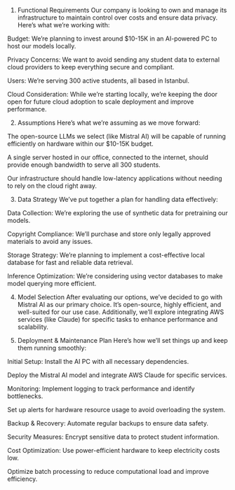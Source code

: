 1. Functional Requirements
Our company is looking to own and manage its infrastructure to maintain control over costs and ensure data privacy. Here’s what we’re working with:

Budget: We’re planning to invest around $10-15K in an AI-powered PC to host our models locally.

Privacy Concerns: We want to avoid sending any student data to external cloud providers to keep everything secure and compliant.

Users: We’re serving 300 active students, all based in Istanbul.

Cloud Consideration: While we’re starting locally, we’re keeping the door open for future cloud adoption to scale deployment and improve performance.

2. Assumptions
Here’s what we’re assuming as we move forward:

The open-source LLMs we select (like Mistral AI) will be capable of running efficiently on hardware within our $10-15K budget.

A single server hosted in our office, connected to the internet, should provide enough bandwidth to serve all 300 students.

Our infrastructure should handle low-latency applications without needing to rely on the cloud right away.

3. Data Strategy
We’ve put together a plan for handling data effectively:

Data Collection: We’re exploring the use of synthetic data for pretraining our models.

Copyright Compliance: We’ll purchase and store only legally approved materials to avoid any issues.

Storage Strategy: We’re planning to implement a cost-effective local database for fast and reliable data retrieval.

Inference Optimization: We’re considering using vector databases to make model querying more efficient.

4. Model Selection
After evaluating our options, we’ve decided to go with Mistral AI as our primary choice. It’s open-source, highly efficient, and well-suited for our use case. Additionally, we’ll explore integrating AWS services (like Claude) for specific tasks to enhance performance and scalability.

5. Deployment & Maintenance Plan
Here’s how we’ll set things up and keep them running smoothly:

Initial Setup:
Install the AI PC with all necessary dependencies.

Deploy the Mistral AI model and integrate AWS Claude for specific services.

Monitoring:
Implement logging to track performance and identify bottlenecks.

Set up alerts for hardware resource usage to avoid overloading the system.

Backup & Recovery:
Automate regular backups to ensure data safety.

Security Measures:
Encrypt sensitive data to protect student information.

Cost Optimization:
Use power-efficient hardware to keep electricity costs low.

Optimize batch processing to reduce computational load and improve efficiency.